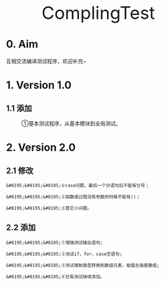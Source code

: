 <center><font size=27> ComplingTest </font></center>

# 0. Aim
互相交流编译测试程序，欢迎补充~

# 1. Version 1.0

## 1.1 添加
    
   &#8195;&#8195;&#8195;①基本测试程序，从基本模块到全局测试。

# 2. Version 2.0

## 2.1 修改
	
	&#8195;&#8195;&#8195;①case问题，最后一个分语句后不能有分号；
	
	&#8195;&#8195;&#8195;②函数或过程没有参数的时候不能有()；
	
	&#8195;&#8195;&#8195;③其它小问题。
	
## 2.2 添加

	&#8195;&#8195;&#8195;①增强测试输出语句;
	
	&#8195;&#8195;&#8195;②测试if，for，case空语句;
	
	&#8195;&#8195;&#8195;③测试强制类型转换到数组元素，赋值左端是数组;
	
	&#8195;&#8195;&#8195;④已有测试继续添加。